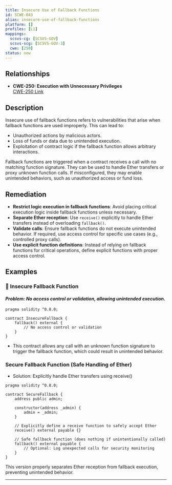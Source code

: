 ```yaml
---
title: Insecure Use of Fallback Functions
id: SCWE-043
alias: insecure-use-of-fallback-functions
platform: []
profiles: [L1]
mappings:
  scsvs-cg: [SCSVS-GOV]
  scsvs-scg: [SCSVS-GOV-3]
  cwe: [250]
status: new
---
```


## Relationships
- **CWE-250: Execution with Unnecessary Privileges**  
  [CWE-250 Link](https://cwe.mitre.org/data/definitions/250.html)

## Description  
Insecure use of fallback functions refers to vulnerabilities that arise when fallback functions are used improperly. This can lead to:
- Unauthorized actions by malicious actors.
- Loss of funds or data due to unintended execution.
- Exploitation of contract logic if the fallback function allows arbitrary interactions.

Fallback functions are triggered when a contract receives a call with no matching function signature. They can be used to handle Ether transfers or proxy unknown function calls. If misconfigured, they may enable unintended behaviors, such as unauthorized access or fund loss.

## Remediation
- **Restrict logic execution in fallback functions**: Avoid placing critical execution logic inside fallback functions unless necessary.  
- **Separate Ether reception**: Use `receive()` explicitly to handle Ether transfers instead of overloading `fallback()`.  
- **Validate calls**: Ensure fallback functions do not execute unintended behavior. If required, use access control for specific use cases (e.g., controlled proxy calls).  
- **Use explicit function definitions**: Instead of relying on fallback functions for critical operations, define explicit functions with proper access control.  

## Examples
### 🚨 **Insecure Fallback Function**
#### *Problem: No access control or validation, allowing unintended execution.*
```solidity
pragma solidity ^0.8.0;

contract InsecureFallback {
    fallback() external {
        // No access control or validation
    }
}
```
- This contract allows any call with an unknown function signature to trigger the fallback function, which could result in unintended behavior.

###  Secure Fallback Function (Safe Handling of Ether)
- Solution: Explicitly handle Ether transfers using receive()

```solidity
pragma solidity ^0.8.0;

contract SecureFallback {
    address public admin;

    constructor(address _admin) {
        admin = _admin;
    }

    // Explicitly define a receive function to safely accept Ether
    receive() external payable {}

    // Safe fallback function (does nothing if unintentionally called)
    fallback() external payable {
        // Optional: Log unexpected calls for security monitoring
    }
}
```
This version properly separates Ether reception from fallback execution, preventing unintended behavior.

---